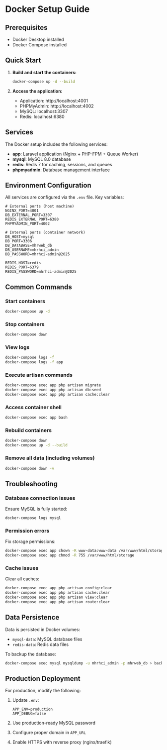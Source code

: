 # Docker Setup Guide

## Prerequisites
- Docker Desktop installed
- Docker Compose installed

## Quick Start

1. **Build and start the containers:**
   ```bash
   docker-compose up -d --build
   ```

2. **Access the application:**
   - Application: http://localhost:4001
   - PHPMyAdmin: http://localhost:4002
   - MySQL: localhost:3307
   - Redis: localhost:6380

## Services

The Docker setup includes the following services:

- **app**: Laravel application (Nginx + PHP-FPM + Queue Worker)
- **mysql**: MySQL 8.0 database
- **redis**: Redis 7 for caching, sessions, and queues
- **phpmyadmin**: Database management interface

## Environment Configuration

All services are configured via the `.env` file. Key variables:

```env
# External ports (host machine)
NGINX_PORT=4001
DB_EXTERNAL_PORT=3307
REDIS_EXTERNAL_PORT=6380
PHPMYADMIN_PORT=4002

# Internal ports (container network)
DB_HOST=mysql
DB_PORT=3306
DB_DATABASE=mhrweb_db
DB_USERNAME=mhrhci_admin
DB_PASSWORD=mhrhci-admin@2025

REDIS_HOST=redis
REDIS_PORT=6379
REDIS_PASSWORD=mhrhci-admin@2025
```

## Common Commands

### Start containers
```bash
docker-compose up -d
```

### Stop containers
```bash
docker-compose down
```

### View logs
```bash
docker-compose logs -f
docker-compose logs -f app
```

### Execute artisan commands
```bash
docker-compose exec app php artisan migrate
docker-compose exec app php artisan db:seed
docker-compose exec app php artisan cache:clear
```

### Access container shell
```bash
docker-compose exec app bash
```

### Rebuild containers
```bash
docker-compose down
docker-compose up -d --build
```

### Remove all data (including volumes)
```bash
docker-compose down -v
```

## Troubleshooting

### Database connection issues
Ensure MySQL is fully started:
```bash
docker-compose logs mysql
```

### Permission errors
Fix storage permissions:
```bash
docker-compose exec app chown -R www-data:www-data /var/www/html/storage
docker-compose exec app chmod -R 755 /var/www/html/storage
```

### Cache issues
Clear all caches:
```bash
docker-compose exec app php artisan config:clear
docker-compose exec app php artisan cache:clear
docker-compose exec app php artisan view:clear
docker-compose exec app php artisan route:clear
```

## Data Persistence

Data is persisted in Docker volumes:
- `mysql-data`: MySQL database files
- `redis-data`: Redis data files

To backup the database:
```bash
docker-compose exec mysql mysqldump -u mhrhci_admin -p mhrweb_db > backup.sql
```

## Production Deployment

For production, modify the following:

1. Update `.env`:
   ```env
   APP_ENV=production
   APP_DEBUG=false
   ```

2. Use production-ready MySQL password
3. Configure proper domain in `APP_URL`
4. Enable HTTPS with reverse proxy (nginx/traefik)
